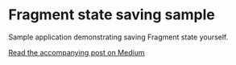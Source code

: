 # Fragment state saving sample
Sample application demonstrating saving Fragment state yourself.


[Read the accompanying post on Medium](https://medium.com/@bherbst/saving-fragment-state-yourself-522c3bca78c7)
